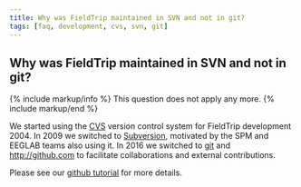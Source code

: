 ```yaml
---
title: Why was FieldTrip maintained in SVN and not in git?
tags: [faq, development, cvs, svn, git]
---
```


## Why was FieldTrip maintained in SVN and not in git?

{% include markup/info %}
This question does not apply any more.
{% include markup/end %}

We started using the [CVS](/development/cvs) version control system for FieldTrip development 2004.
In 2009 we switched to [Subversion](/development/svn), motivated by the SPM and EEGLAB teams also using it. In 2016 we switched to [git](/development/git) and http://github.com to facilitate collaborations and external contributions.

Please see our [github tutorial](/development/git) for more details.
